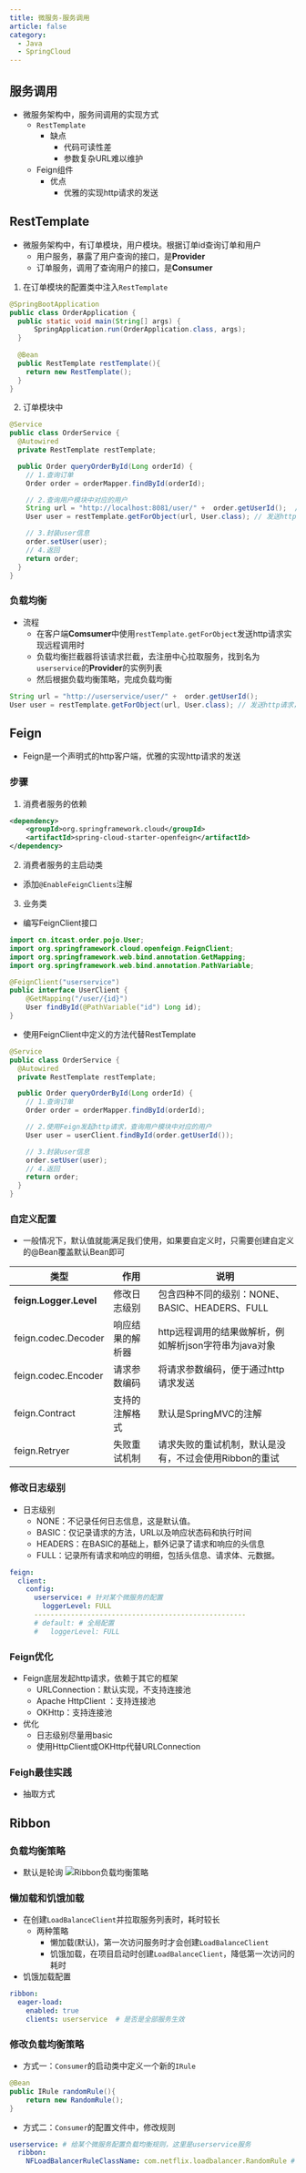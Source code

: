 ```yaml
---
title: 微服务-服务调用
article: false
category:
  - Java
  - SpringCloud
---
```

## 服务调用
- 微服务架构中，服务间调用的实现方式
  - `RestTemplate`
    - 缺点
      - 代码可读性差
      - 参数复杂URL难以维护
  - Feign组件
    - 优点
      - 优雅的实现http请求的发送
## RestTemplate
- 微服务架构中，有订单模块，用户模块。根据订单id查询订单和用户
  - 用户服务，暴露了用户查询的接口，是**Provider**
  - 订单服务，调用了查询用户的接口，是**Consumer**
1. 在订单模块的配置类中注入`RestTemplate`
```java
@SpringBootApplication
public class OrderApplication {
  public static void main(String[] args) {
      SpringApplication.run(OrderApplication.class, args);
  } 
    
  @Bean
  public RestTemplate restTemplate(){
    return new RestTemplate();
  }
}
```
2. 订单模块中
```java
@Service
public class OrderService {
  @Autowired
  private RestTemplate restTemplate;

  public Order queryOrderById(Long orderId) {
    // 1.查询订单
    Order order = orderMapper.findById(orderId);

    // 2.查询用户模块中对应的用户
    String url = "http://localhost:8081/user/" +  order.getUserId();  // 此处硬编码问题需要用服务注册中心解决或使用Feigh组件解决
    User user = restTemplate.getForObject(url, User.class); // 发送http请求，实现远程调用

    // 3.封装user信息
    order.setUser(user);
    // 4.返回
    return order;
  }
}
```
### 负载均衡
- 流程
  - 在客户端**Comsumer**中使用`restTemplate.getForObject`发送http请求实现远程调用时
  - 负载均衡拦截器将该请求拦截，去注册中心拉取服务，找到名为`userservice`的**Provider**的实例列表
  - 然后根据负载均衡策略，完成负载均衡
```java
String url = "http://userservice/user/" +  order.getUserId();
User user = restTemplate.getForObject(url, User.class); // 发送http请求，实现远程调用
```
## Feign
- Feign是一个声明式的http客户端，优雅的实现http请求的发送
### 步骤
1. 消费者服务的依赖
```xml
<dependency>
    <groupId>org.springframework.cloud</groupId>
    <artifactId>spring-cloud-starter-openfeign</artifactId>
</dependency>
```
2. 消费者服务的主启动类
- 添加`@EnableFeignClients`注解
3. 业务类
- 编写FeignClient接口
```java
import cn.itcast.order.pojo.User;
import org.springframework.cloud.openfeign.FeignClient;
import org.springframework.web.bind.annotation.GetMapping;
import org.springframework.web.bind.annotation.PathVariable;

@FeignClient("userservice")
public interface UserClient {
    @GetMapping("/user/{id}")
    User findById(@PathVariable("id") Long id);
}
```
- 使用FeignClient中定义的方法代替RestTemplate
```java
@Service
public class OrderService {
  @Autowired
  private RestTemplate restTemplate;

  public Order queryOrderById(Long orderId) {
    // 1.查询订单
    Order order = orderMapper.findById(orderId);

    // 2.使用Feign发起http请求，查询用户模块中对应的用户
    User user = userClient.findById(order.getUserId());

    // 3.封装user信息
    order.setUser(user);
    // 4.返回
    return order;
  }
}
```
### 自定义配置
- 一般情况下，默认值就能满足我们使用，如果要自定义时，只需要创建自定义的@Bean覆盖默认Bean即可

| 类型                   | 作用             | 说明                                                   |
| ---------------------- | ---------------- | ------------------------------------------------------ |
| **feign.Logger.Level** | 修改日志级别     | 包含四种不同的级别：NONE、BASIC、HEADERS、FULL         |
| feign.codec.Decoder    | 响应结果的解析器 | http远程调用的结果做解析，例如解析json字符串为java对象 |
| feign.codec.Encoder    | 请求参数编码     | 将请求参数编码，便于通过http请求发送                   |
| feign.Contract        | 支持的注解格式   | 默认是SpringMVC的注解                                  |
| feign.Retryer         | 失败重试机制     | 请求失败的重试机制，默认是没有，不过会使用Ribbon的重试 |
### 修改日志级别
- 日志级别
  - NONE：不记录任何日志信息，这是默认值。
  - BASIC：仅记录请求的方法，URL以及响应状态码和执行时间
  - HEADERS：在BASIC的基础上，额外记录了请求和响应的头信息
  - FULL：记录所有请求和响应的明细，包括头信息、请求体、元数据。

```yml
feign:  
  client:
    config: 
      userservice: # 针对某个微服务的配置
        loggerLevel: FULL
      ----------------------------------------------------
      # default: # 全局配置
      #   loggerLevel: FULL
```
### Feign优化
- Feign底层发起http请求，依赖于其它的框架
  - URLConnection：默认实现，不支持连接池
  - Apache HttpClient ：支持连接池
  - OKHttp：支持连接池
- 优化
  - 日志级别尽量用basic
  - 使用HttpClient或OKHttp代替URLConnection
### Feigh最佳实践
- 抽取方式
## Ribbon
### 负载均衡策略
- 默认是轮询
![Ribbon负载均衡策略](https://blog-image-9943.oss-cn-beijing.aliyuncs.com/202309091327286.png)
### 懒加载和饥饿加载
- 在创建`LoadBalanceClient`并拉取服务列表时，耗时较长
  - 两种策略
    - 懒加载(默认)，第一次访问服务时才会创建`LoadBalanceClient`
    - 饥饿加载，在项目启动时创建`LoadBalanceClient`，降低第一次访问的耗时
- 饥饿加载配置
```yml
ribbon:
  eager-load:
    enabled: true
    clients: userservice  # 是否是全部服务生效
```
### 修改负载均衡策略
- 方式一：`Consumer`的启动类中定义一个新的`IRule`
```java
@Bean
public IRule randomRule(){
    return new RandomRule();
}
```
- 方式二：`Consumer`的配置文件中，修改规则
```yml
userservice: # 给某个微服务配置负载均衡规则，这里是userservice服务
  ribbon:
    NFLoadBalancerRuleClassName: com.netflix.loadbalancer.RandomRule # 负载均衡规则 
```
